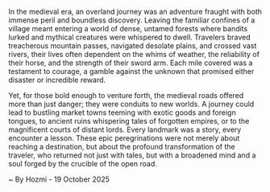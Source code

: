 
In the medieval era, an overland journey was an adventure fraught with both immense peril and boundless discovery. Leaving the familiar confines of a village meant entering a world of dense, untamed forests where bandits lurked and mythical creatures were whispered to dwell. Travelers braved treacherous mountain passes, navigated desolate plains, and crossed vast rivers, their lives often dependent on the whims of weather, the reliability of their horse, and the strength of their sword arm. Each mile covered was a testament to courage, a gamble against the unknown that promised either disaster or incredible reward.

Yet, for those bold enough to venture forth, the medieval roads offered more than just danger; they were conduits to new worlds. A journey could lead to bustling market towns teeming with exotic goods and foreign tongues, to ancient ruins whispering tales of forgotten empires, or to the magnificent courts of distant lords. Every landmark was a story, every encounter a lesson. These epic peregrinations were not merely about reaching a destination, but about the profound transformation of the traveler, who returned not just with tales, but with a broadened mind and a soul forged by the crucible of the open road.

~ By Hozmi - 19 October 2025
